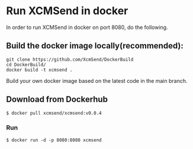 # Run XCMSend in docker  

In order to run XCMSend in docker on port 8080, do the following.


## Build the docker image locally(recommended):  
```shell
git clone https://github.com/XcmSend/DockerBuild
cd DockerBuild/
docker build -t xcmsend .
```

Build your own docker image based on the latest code in the main branch.   


## Download from Dockerhub
```shell
$ docker pull xcmsend/xcmsend:v0.0.4
```


### Run   
```shell
$ docker run -d -p 8080:8080 xcmsend
```
